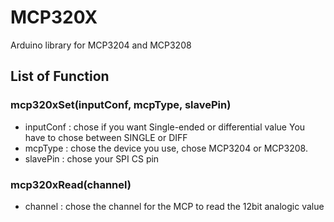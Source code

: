 # MCP320X
Arduino library for MCP3204 and MCP3208

## List of Function
### mcp320xSet(inputConf, mcpType, slavePin)
* inputConf : chose if you want Single-ended or differential value 
You have to chose between SINGLE or DIFF
* mcpType : chose the device you use, chose MCP3204 or MCP3208.
* slavePin : chose your SPI CS pin
### mcp320xRead(channel)
* channel : chose the channel for the MCP to read the 12bit analogic value
